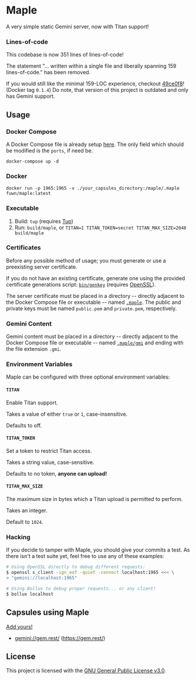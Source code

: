 # Maple

A very simple static Gemini server, now with Titan support!

### Lines-of-code

This codebase is now 351 lines of lines-of-code!

The statement "... written within a single file and liberally
spanning 159 lines-of-code." has been removed.

If you would still like the minimal 159-LOC experience, checkout
[49ce0f8](https://github.com/gemrest/maple/tree/49ce0f83b8abd1af4760e56c1673c6997ef8a2c4)!
(Docker tag `0.1.4`) Do note, that version of this project is outdated and only
has Gemini support.

## Usage

### Docker Compose

A Docker Compose file is already setup [here](./docker-compose.yaml). The only
field which should be modified is the `ports`, if need be.

```shell
docker-compose up -d
```

### Docker

```shell
docker run -p 1965:1965 -v ./your_capsules_directory:/maple/.maple fuwn/maple:latest
```

### Executable

1. Build: `tup` (requires [Tup](https://gittup.org/tup/index.html))
2. Run: `build/maple`, or
   `TITAN=1 TITAN_TOKEN=secret TITAN_MAX_SIZE=2048 build/maple`

### Certificates

Before any possible method of usage; you must generate or use a preexisting
server certificate.

If you do not have an existing certificate, generate one using the provided
certificate generations script: [`bin/genkey`](bin/genkey) (requires
[OpenSSL](https://www.openssl.org/)).

The server certificate must be placed in a directory -- directly adjacent to the
Docker Compose file or executable -- named [`.maple`](.maple). The public and
private keys must be named `public.pem` and `private.pem`, respectively.

### Gemini Content

Gemini content must be placed in a directory -- directly adjacent to the
Docker Compose file or executable -- named [`.maple/gmi`](.maple/gmi) and
ending with the file extension `.gmi`.

### Environment Variables

Maple can be configured with three optional environment variables:

#### `TITAN`

Enable Titan support.

Takes a value of either `true` or `1`, case-insensitive.

Defaults to off.

#### `TITAN_TOKEN`

Set a token to restrict Titan access.

Takes a string value, case-sensitive.

Defaults to no token, **anyone can upload!**

#### `TITAN_MAX_SIZE`

The maximum size in bytes which a Titan upload is permitted to perform.

Takes an integer.

Default to `1024`.

### Hacking

If you decide to tamper with Maple, you should give your commits a test. As
there isn't a test suite yet, feel free to use any of these examples:

```bash
# Using OpenSSL directly to debug different requests:
$ openssl s_client -ign_eof -quiet -connect localhost:1965 <<< \
> "gemini://localhost:1965"

# Using Bollux to debug proper requests... or any client!
$ bollux localhost
```

## Capsules using Maple

[Add yours!](https://github.com/gemrest/maple/edit/main/README.md)

- <gemini://gem.rest/> (<https://gem.rest/>)

## License

This project is licensed with the [GNU General Public License v3.0](./LICENSE).
